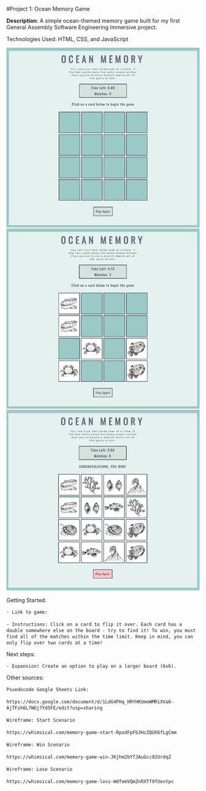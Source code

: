 #Project 1: Ocean Memory Game

**Description**:
    A simple ocean-themed memory game built for my first General Assembly Software Engineering Immersive project.

Technologies Used: HTML, CSS, and JavaScript

![alt text](images/startscreen.png)
![alt text](images/playscreen.png)
![alt text](images/winscreen.png)

Getting Started: 

    - Link to game: 

    - Instructions: Click on a card to flip it over. Each card has a double somewhere else on the board - try to find it! To win, you must find all of the matches within the time limit. Keep in mind, you can only flip over two cards at a time!

Next steps: 

    - Expansion! Create an option to play on a larger board (6x6). 

Other sources: 

    Psuedocode Google Sheets Link:

    https://docs.google.com/document/d/1LdG4PHq_HRYHKUmoWMRiXVa6-AjTFsh6L7WUj7Yd5FE/edit?usp=sharing

    Wireframe: Start Scenario

    https://whimsical.com/memory-game-start-RpodFpFb3HcZQUX6fLgCmm

    Wireframe: Win Scenario

    https://whimsical.com/memory-game-win-JKjhm2bYTJAuGcc92UrdqZ

    Wireframe: Lose Scenario

    https://whimsical.com/memory-game-loss-WdfemVQmZnRXTf9fUevtpc